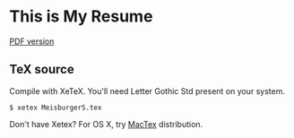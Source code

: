 This is My Resume
======

[PDF version](MeisburgerS.pdf?raw=True)

TeX source
------

Compile with XeTeX. You'll need Letter Gothic Std present on your system. 

`$ xetex MeisburgerS.tex`

Don't have Xetex? For OS X, try [MacTex](https://www.tug.org/mactex/) distribution.

